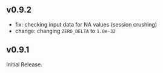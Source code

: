 v0.9.2
------
- fix: checking input data for NA values (session crushing)
- change: changing `ZERO_DELTA` to `1.0e-32`

v0.9.1
------
Initial Release.